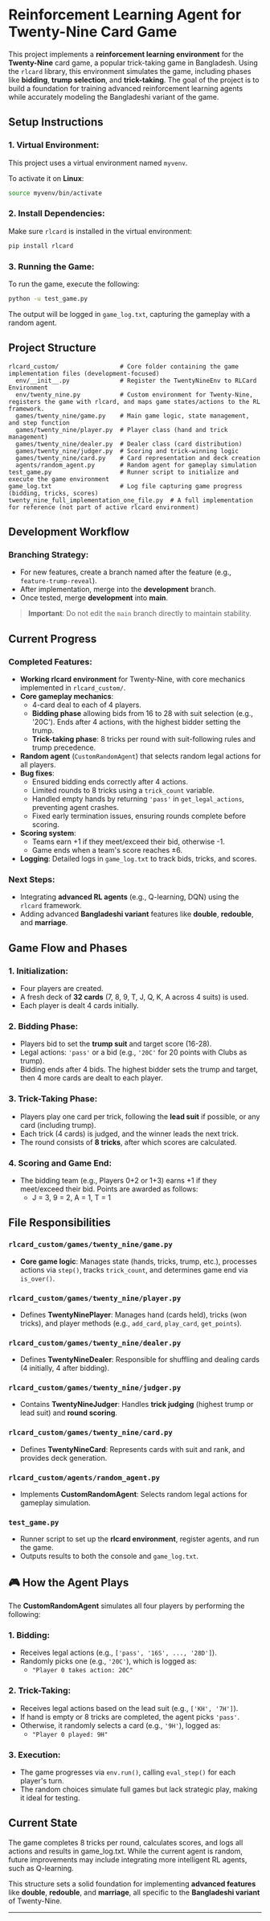 # Reinforcement Learning Agent for Twenty-Nine Card Game

This project implements a **reinforcement learning environment** for the **Twenty-Nine** card game, a popular trick-taking game in Bangladesh. Using the `rlcard` library, this environment simulates the game, including phases like **bidding**, **trump selection**, and **trick-taking**. The goal of the project is to build a foundation for training advanced reinforcement learning agents while accurately modeling the Bangladeshi variant of the game.

## Setup Instructions

### 1. Virtual Environment:
This project uses a virtual environment named `myvenv`.

To activate it on **Linux**:
```bash
source myvenv/bin/activate
```

### 2. Install Dependencies:
Make sure `rlcard` is installed in the virtual environment:
```bash
pip install rlcard
```

### 3. Running the Game:
To run the game, execute the following:
```bash
python -u test_game.py
```
The output will be logged in `game_log.txt`, capturing the gameplay with a random agent.

## Project Structure

```
rlcard_custom/                 # Core folder containing the game implementation files (development-focused)
  env/__init__.py              # Register the TwentyNineEnv to RLCard Environment
  env/twenty_nine.py           # Custom environment for Twenty-Nine, registers the game with rlcard, and maps game states/actions to the RL framework.
  games/twenty_nine/game.py    # Main game logic, state management, and step function
  games/twenty_nine/player.py  # Player class (hand and trick management)
  games/twenty_nine/dealer.py  # Dealer class (card distribution)
  games/twenty_nine/judger.py  # Scoring and trick-winning logic
  games/twenty_nine/card.py    # Card representation and deck creation
  agents/random_agent.py       # Random agent for gameplay simulation
test_game.py                   # Runner script to initialize and execute the game environment
game_log.txt                   # Log file capturing game progress (bidding, tricks, scores)
twenty_nine_full_implementation_one_file.py  # A full implementation for reference (not part of active rlcard environment)
```

## Development Workflow

### Branching Strategy:
- For new features, create a branch named after the feature (e.g., `feature-trump-reveal`).
- After implementation, merge into the **development** branch.
- Once tested, merge **development** into **main**.

> **Important**: Do not edit the `main` branch directly to maintain stability.

## Current Progress

### Completed Features:
- **Working rlcard environment** for Twenty-Nine, with core mechanics implemented in `rlcard_custom/`.
- **Core gameplay mechanics**:
  - 4-card deal to each of 4 players.
  - **Bidding phase** allowing bids from 16 to 28 with suit selection (e.g., '20C'). Ends after 4 actions, with the highest bidder setting the trump.
  - **Trick-taking phase**: 8 tricks per round with suit-following rules and trump precedence.
- **Random agent** (`CustomRandomAgent`) that selects random legal actions for all players.
- **Bug fixes**:
  - Ensured bidding ends correctly after 4 actions.
  - Limited rounds to 8 tricks using a `trick_count` variable.
  - Handled empty hands by returning `'pass'` in `get_legal_actions`, preventing agent crashes.
  - Fixed early termination issues, ensuring rounds complete before scoring.
- **Scoring system**: 
  - Teams earn +1 if they meet/exceed their bid, otherwise -1.
  - Game ends when a team's score reaches ±6.
- **Logging**: Detailed logs in `game_log.txt` to track bids, tricks, and scores.
  
### Next Steps:
- Integrating **advanced RL agents** (e.g., Q-learning, DQN) using the `rlcard` framework.
- Adding advanced **Bangladeshi variant** features like **double**, **redouble**, and **marriage**.

## Game Flow and Phases

### 1. Initialization:
- Four players are created.
- A fresh deck of **32 cards** (7, 8, 9, T, J, Q, K, A across 4 suits) is used.
- Each player is dealt 4 cards initially.

### 2. Bidding Phase:
- Players bid to set the **trump suit** and target score (16-28).
- Legal actions: `'pass'` or a bid (e.g., `'20C'` for 20 points with Clubs as trump).
- Bidding ends after 4 bids. The highest bidder sets the trump and target, then 4 more cards are dealt to each player.

### 3. Trick-Taking Phase:
- Players play one card per trick, following the **lead suit** if possible, or any card (including trump).
- Each trick (4 cards) is judged, and the winner leads the next trick.
- The round consists of **8 tricks**, after which scores are calculated.

### 4. Scoring and Game End:
- The bidding team (e.g., Players 0+2 or 1+3) earns +1 if they meet/exceed their bid. Points are awarded as follows:
  - J = 3, 9 = 2, A = 1, T = 1

## File Responsibilities

### `rlcard_custom/games/twenty_nine/game.py`
- **Core game logic**: Manages state (hands, tricks, trump, etc.), processes actions via `step()`, tracks `trick_count`, and determines game end via `is_over()`.

### `rlcard_custom/games/twenty_nine/player.py`
- Defines **TwentyNinePlayer**: Manages hand (cards held), tricks (won tricks), and player methods (e.g., `add_card`, `play_card`, `get_points`).

### `rlcard_custom/games/twenty_nine/dealer.py`
- Defines **TwentyNineDealer**: Responsible for shuffling and dealing cards (4 initially, 4 after bidding).

### `rlcard_custom/games/twenty_nine/judger.py`
- Contains **TwentyNineJudger**: Handles **trick judging** (highest trump or lead suit) and **round scoring**.

### `rlcard_custom/games/twenty_nine/card.py`
- Defines **TwentyNineCard**: Represents cards with suit and rank, and provides deck generation.

### `rlcard_custom/agents/random_agent.py`
- Implements **CustomRandomAgent**: Selects random legal actions for gameplay simulation.

### `test_game.py`
- Runner script to set up the **rlcard environment**, register agents, and run the game.
- Outputs results to both the console and `game_log.txt`.

## 🎮 How the Agent Plays

The **CustomRandomAgent** simulates all four players by performing the following:

### 1. **Bidding**:
- Receives legal actions (e.g., `['pass', '16S', ..., '28D']`).
- Randomly picks one (e.g., `'20C'`), which is logged as: 
  - `"Player 0 takes action: 20C"`

### 2. **Trick-Taking**:
- Receives legal actions based on the lead suit (e.g., `['KH', '7H']`).
- If hand is empty or 8 tricks are completed, the agent picks `'pass'`.
- Otherwise, it randomly selects a card (e.g., `'9H'`), logged as:
  - `"Player 0 played: 9H"`

### 3. **Execution**:
- The game progresses via `env.run()`, calling `eval_step()` for each player's turn.
- The random choices simulate full games but lack strategic play, making it ideal for testing.

## Current State
The game completes 8 tricks per round, calculates scores, and logs all actions and results in game_log.txt. While the current agent is random, future improvements may include integrating more intelligent RL agents, such as Q-learning.

This structure sets a solid foundation for implementing **advanced features** like **double**, **redouble**, and **marriage**, all specific to the **Bangladeshi variant** of Twenty-Nine.

---
